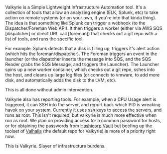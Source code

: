 Valkyrie is a Simple Lightweight Infrastructure Automation tool.  It's a collection of tools that allow an analyzing engine (ELK, Splunk, etc) to take action on remote systems
(or on your own, if you're into that kinda thing).  The idea is that something like Splunk can trigger a webhook (to the Dispatcher/Foreman Web API). It then triggers a worker
(either via AWS SQS [dispatcher] or direct URL call [foreman]) that checks out a git repo with a list of tools, and runs the specific tool.

For example: Splunk detects that a disk is filling up, triggers it's alert action (which hits the foreman/dispatcher).  The Foreman triggers an event in the launcher (or the 
dispatcher inserts the message into SQS, and the SQS Reader grabs the SQS Message, and triggers the Launcher).  The Launcher spins up a new worker container, which checks out
a git repo, sshes into the host, and cleans up large log files (or connects to vmware, to add more disk, and automatically adds the disk to the LVM, etc).

This is all done without admin intervention.  

Valkyrie also has reporting tools.  For example, when a CPU Usage alert is triggered, it can SSH into the server, and report back which PID is wreaking havok on your system.
Currently it uses ssh keys to access the servers, and runs as root.  This isn't required, but valkyrie is much more effective when run as root. We plan on providing access for
a common password for hosts, or for obtaining the passwords from [Hashicorp Vault](https://www.vaultproject.io/) but beefing up the toolset of [Valhalla](https://github.com/sovereign313/valhalla)
(the default repo for Valkyrie) is more of a priority right now.

This is Valkyrie.  Slayer of infrastructure burdens.

